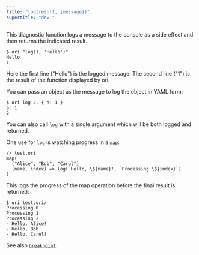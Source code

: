 ```yaml
---
title: "log(result, [message])"
supertitle: "dev:"
---
```


This diagnostic function logs a message to the console as a side effect and then returns the indicated result.

```console
$ ori "log(1, 'Hello')"
Hello
1
```

Here the first line ("Hello") is the logged message. The second line ("1") is
the result of the function displayed by ori.

You can pass an object as the message to log the object in YAML form:

```console
$ ori log 2, { a: 1 }
a: 1
2
```

You can also call `log` with a single argument which will be both logged and returned.

One use for `log` is watching progress in a [`map`](/builtins/tree/map.html):

```ori
// test.ori
map(
  ["Alice", "Bob", "Carol"]
  (name, index) => log(`Hello, \${name}!, `Processing \${index}`)
)
```

This logs the progress of the map operation before the final result is returned:

```console
$ ori test.ori/
Processing 0
Processing 1
Processing 2
- Hello, Alice!
- Hello, Bob!
- Hello, Carol!
```

See also [`breakpoint`](./breakpoint.html).

